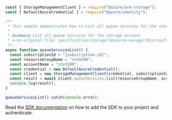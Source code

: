 ```javascript
const { StorageManagementClient } = require("@azure/arm-storage");
const { DefaultAzureCredential } = require("@azure/identity");

/**
 * This sample demonstrates how to List all queue services for the storage account
 *
 * @summary List all queue services for the storage account
 * x-ms-original-file: specification/storage/resource-manager/Microsoft.Storage/stable/2021-09-01/examples/QueueServicesList.json
 */
async function queueServicesList() {
  const subscriptionId = "{subscription-id}";
  const resourceGroupName = "res9290";
  const accountName = "sto1590";
  const credential = new DefaultAzureCredential();
  const client = new StorageManagementClient(credential, subscriptionId);
  const result = await client.queueServices.list(resourceGroupName, accountName);
  console.log(result);
}

queueServicesList().catch(console.error);
```

Read the [SDK documentation](https://github.com/Azure/azure-sdk-for-js/blob/%40azure%2Farm-storage_17.2.1/sdk/storage/arm-storage/README.md) on how to add the SDK to your project and authenticate.
